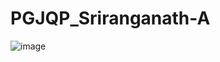 # PGJQP_Sriranganath-A
![image](https://user-images.githubusercontent.com/74188422/115114278-10348200-9fac-11eb-90b3-5de466be1525.png)
